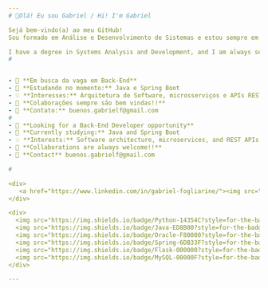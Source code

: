 ```yaml
---
# 🎉Olá! Eu sou Gabriel / Hi! I'm Gabriel

Sejá bem-vindo(a) ao meu GitHub!
Sou formado em Análise e Desenvolvimento de Sistemas e estou sempre em busca de aprimoramento em desenvolvimento back-end e APIs. Neste GitHub, compartilho minha evolução e projetos ao longo do tempo!

I have a degree in Systems Analysis and Development, and I am always seeking to improve my skills in back-end development and APIs. On this GitHub, I share my progress and projects over time!
#


- 🚀 **Em busca da vaga em Back-End**
- 📖 **Estudando no momento:** Java e Spring Boot
- 💡 **Interesses:** Arquitetura de Software, microsserviços e APIs REST
- 🤝 **Colaborações sempre são bem vindas!!**
- 📧 **Contato:** buenos.gabrielf@gmail.com
#
- 🚀 **Looking for a Back-End Developer opportunity**
- 📖 **Currently studying:** Java and Spring Boot
- 💡 **Interests:** Software architecture, microservices, and REST APIs
- 🤝 **Collaborations are always welcome!!**
- 📧 **Contact** buenos.gabrielf@gmail.com

#

<div>
   <a href="https://www.linkedin.com/in/gabriel-fogliarine/"><img src="https://github-readme-stats.vercel.app/api?username=Gabriel-buen0&show_icons=true&theme=dark"> </a>
</div>

<div>
  <img src="https://img.shields.io/badge/Python-14354C?style=for-the-badge&logo=python&logoColor=white">
  <img src="https://img.shields.io/badge/Java-ED8B00?style=for-the-badge&logo=openjdk&logoColor=white">
  <img src="https://img.shields.io/badge/Oracle-F80000?style=for-the-badge&logo=oracle&logoColor=black">
  <img src="https://img.shields.io/badge/Spring-6DB33F?style=for-the-badge&logo=spring&logoColor=white">
  <img src="https://img.shields.io/badge/Flask-000000?style=for-the-badge&logo=flask&logoColor=white">
  <img src="https://img.shields.io/badge/MySQL-00000F?style=for-the-badge&logo=mysql&logoColor=white">  
</div>

---
```

